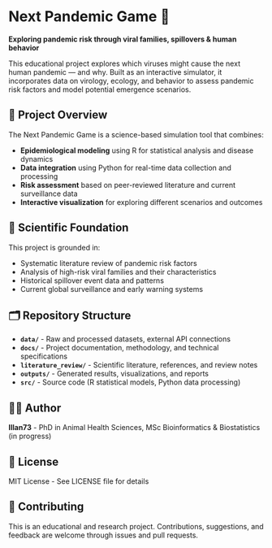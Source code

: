 # Next Pandemic Game 🦠

**Exploring pandemic risk through viral families, spillovers & human behavior**

This educational project explores which viruses might cause the next human pandemic — and why. Built as an interactive simulator, it incorporates data on virology, ecology, and behavior to assess pandemic risk factors and model potential emergence scenarios.

## 🎯 Project Overview

The Next Pandemic Game is a science-based simulation tool that combines:
- **Epidemiological modeling** using R for statistical analysis and disease dynamics
- **Data integration** using Python for real-time data collection and processing  
- **Risk assessment** based on peer-reviewed literature and current surveillance data
- **Interactive visualization** for exploring different scenarios and outcomes

## 🧬 Scientific Foundation

This project is grounded in:
- Systematic literature review of pandemic risk factors
- Analysis of high-risk viral families and their characteristics
- Historical spillover event data and patterns
- Current global surveillance and early warning systems

## 🗂️ Repository Structure

- **`data/`** - Raw and processed datasets, external API connections
- **`docs/`** - Project documentation, methodology, and technical specifications  
- **`literature_review/`** - Scientific literature, references, and review notes
- **`outputs/`** - Generated results, visualizations, and reports
- **`src/`** - Source code (R statistical models, Python data processing)

## 👨‍🔬 Author

**Illan73** - PhD in Animal Health Sciences, MSc Bioinformatics & Biostatistics (in progress)

## 📄 License

MIT License - See LICENSE file for details

## 🤝 Contributing

This is an educational and research project. Contributions, suggestions, and feedback are welcome through issues and pull requests.
